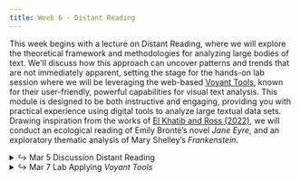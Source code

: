 ```yaml
---
title: Week 6 - Distant Reading
---
```


This week begins with a lecture on Distant Reading, where we will explore the theoretical framework and methodologies for analyzing large bodies of text. We'll discuss how this approach can uncover patterns and trends that are not immediately apparent, setting the stage for the hands-on lab session where we will be leveraging the web-based [Voyant Tools](https://voyant-tools.org/), known for their user-friendly, powerful capabilities for visual text analysis. This module is designed to be both instructive and engaging, providing you with practical experience using digital tools to analyze large textual data sets. Drawing inspiration from the works of [El Khatib and Ross (2022)](https://doi.org/10.17613/42c8-mk80), we will conduct an ecological reading of Emily Brontë’s novel *Jane Eyre*, and an exploratory thematic analysis of Mary Shelley’s *Frankenstein*.

<details>
  <summary class="session-summary">
    <span class="arrow">↪</span>
    <span class="date-label">Mar 5</span>
    <span class="label label-blue">Discussion</span>
    <span class="session-title">Distant Reading</span>
  </summary>
  <div markdown="1">
- [Slides](https://docs.google.com/presentation/d/1Wr1hB7AAHe7k-SvHlpsPPLcDVlLmOkd3r1TwmhJwlcM/edit?usp=sharing)
- Reflection:
  - [Underwood, Ted. “A Genealogy of Distant Reading.”](https://app.perusall.com/courses/introdh24/underwood_2017_a-genealogy-of-distant-reading) _Digital Humanities Quarterly_, vol. 11, no. 2, 2017.
  - [Tahmasebi, Nina. _The Strengths and Pitfalls of Large-Scale Text Mining for Literary Studies_.](https://app.perusall.com/courses/introdh24/nina-tahmasebi-synergies-28-september-2020-327043682) Synergies Conference. Copenhagen, 28 September 2020.
  - **Post your reflection in the** <a href="https://introtodh--spring2024.slack.com/archives/C06F1KS1ULT" style="color: #ee6374;">**#reflections** </a>**channel on Slack** <a style="color: #ee6374;">**before 9am on the day of our class.**</a>

</div>
</details>

<details>
  <summary class="session-summary">
    <span class="arrow">↪</span>
    <span class="date-label">Mar 7</span>
    <span class="label label-red">Lab</span>
    <span class="session-title">Applying <i>Voyant Tools</i></span>
  </summary>
  <div markdown="1">
- [Slides](https://docs.google.com/presentation/d/1A57JzFa7wwh3XPnwn4IccQwml0cI_YM_8-_0yjayoUY/edit?usp=sharing)
- Pre-Class Reflection:
  <!-- - [Da, Nan Z. “The Computational Case against Computational Literary Studies.”](https://app.perusall.com/courses/introdh24/da_2019_the-computational-case-against-computational-literary-studies) _Critical Inquiry_, vol. 45, no. 3, Mar. 2019, pp. 601–39. -->
  - [Nguyen, Dong, et al. “How We Do Things With Words: Analyzing Text as Social and Cultural Data.”](https://app.perusall.com/courses/introdh24/how-we-do-things-with-words-analyzing-text-as-social-and-cultural-data) _Frontiers in Artificial Intelligence_, vol. 3, article 63, Aug. 2020, p. 1-14.
  - [Smits, Thomas, and Melvin Wevers. “A Multimodal Turn in Digital Humanities. Using Contrastive Machine Learning Models to Explore, Enrich, and Analyze Digital Visual Historical Collections.”](https://app.perusall.com/courses/introdh24/a-multimodal-turn-in-digital-humanities-using-contrastive-machine-learning-models-to-explore-enrich-and-analyze-digital-visual-historical-collections) _Digital Scholarship in the Humanities_, vol. 38, no. 3, Aug. 2023, pp. 1267–80.
  - **Post your reflection in the** <a href="https://introtodh--spring2024.slack.com/archives/C06F1KS1ULT" style="color: #ee6374;">**#reflections** </a>**channel on Slack** <a style="color: #ee6374;">**before 9am on the day of our class.**</a>

</div>
</details>
